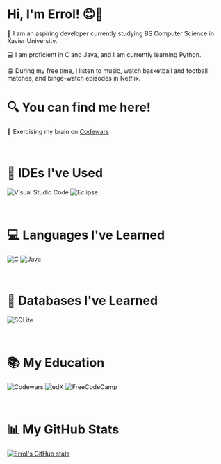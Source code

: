 # Hi, I'm Errol! 😊👋

🧠 I am an aspiring developer currently studying BS Computer Science in Xavier University. 

💻 I am proficient in C and Java, and I am currently learning Python. 

😁 During my free time, I listen to music, watch basketball and football matches, and binge-watch episodes in Netflix.

# 🔍 You can find me here!

🧠 Exercising my brain on <a href = "https://www.codewars.com/users/eggroll_005"> Codewars </a>

<br/>

# 📝 IDEs I've Used
![Visual Studio Code](https://img.shields.io/badge/Visual%20Studio%20Code-0078d7.svg?style=for-the-badge&logo=visual-studio-code&logoColor=white)
![Eclipse](https://img.shields.io/badge/Eclipse-FE7A16.svg?style=for-the-badge&logo=Eclipse&logoColor=white)

<br/>

# 💻 Languages I've Learned
![C](https://img.shields.io/badge/c-%2300599C.svg?style=for-the-badge&logo=c&logoColor=white)
![Java](https://img.shields.io/badge/java-%23ED8B00.svg?style=for-the-badge&logo=openjdk&logoColor=white)

<br/>

# 💾 Databases I've Learned
![SQLite](https://img.shields.io/badge/sqlite-%2307405e.svg?style=for-the-badge&logo=sqlite&logoColor=white)

<br/>

# 📚 My Education
![Codewars](https://img.shields.io/badge/Codewars-B1361E?style=for-the-badge&logo=codewars&logoColor=grey)
![edX](https://img.shields.io/badge/edX-%2302262B.svg?style=for-the-badge&logo=edX&logoColor=white)
![FreeCodeCamp](https://img.shields.io/badge/Freecodecamp-%23123.svg?&style=for-the-badge&logo=freecodecamp&logoColor=green)

<br/>

# 📊 My GitHub Stats
[![Errol's GitHub stats](https://github-readme-stats.vercel.app/api?username=Errol-Anthony-Jano)](https://github.com/Errol-Anthony-Jano/github-readme-stats)

